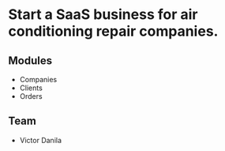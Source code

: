 # Start a SaaS business for air conditioning repair companies.


## Modules

- Companies
- Clients
- Orders

## Team

- Victor Danila
